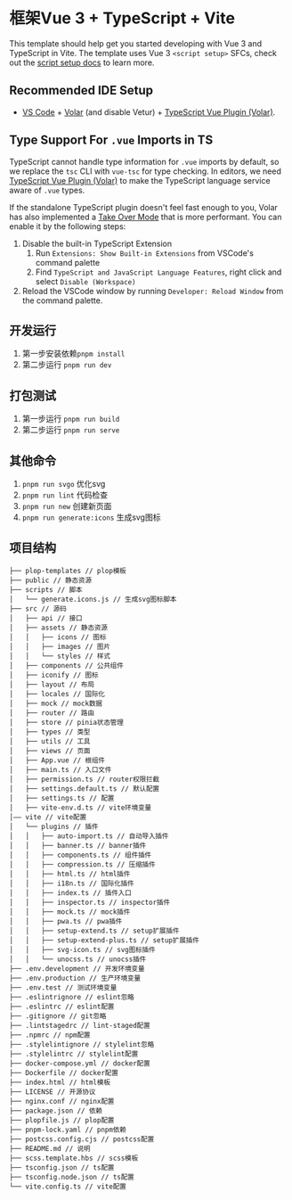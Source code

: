 # 框架Vue 3 + TypeScript + Vite

This template should help get you started developing with Vue 3 and TypeScript in Vite. The template uses Vue 3 `<script setup>` SFCs, check out the [script setup docs](https://v3.vuejs.org/api/sfc-script-setup.html#sfc-script-setup) to learn more.

## Recommended IDE Setup

- [VS Code](https://code.visualstudio.com/) + [Volar](https://marketplace.visualstudio.com/items?itemName=Vue.volar) (and disable Vetur) + [TypeScript Vue Plugin (Volar)](https://marketplace.visualstudio.com/items?itemName=Vue.vscode-typescript-vue-plugin).

## Type Support For `.vue` Imports in TS

TypeScript cannot handle type information for `.vue` imports by default, so we replace the `tsc` CLI with `vue-tsc` for type checking. In editors, we need [TypeScript Vue Plugin (Volar)](https://marketplace.visualstudio.com/items?itemName=Vue.vscode-typescript-vue-plugin) to make the TypeScript language service aware of `.vue` types.

If the standalone TypeScript plugin doesn't feel fast enough to you, Volar has also implemented a [Take Over Mode](https://github.com/johnsoncodehk/volar/discussions/471#discussioncomment-1361669) that is more performant. You can enable it by the following steps:

1. Disable the built-in TypeScript Extension
   1. Run `Extensions: Show Built-in Extensions` from VSCode's command palette
   2. Find `TypeScript and JavaScript Language Features`, right click and select `Disable (Workspace)`
2. Reload the VSCode window by running `Developer: Reload Window` from the command palette.

## 开发运行
1. 第一步安装依赖`pnpm install`
2. 第二步运行 `pnpm run dev `

## 打包测试
1. 第一步运行 `pnpm run build`
2. 第二步运行 `pnpm run serve`
## 其他命令
1. `pnpm run svgo` 优化svg
2. `pnpm run lint` 代码检查
3. `pnpm run new` 创建新页面
4. `pnpm run generate:icons` 生成svg图标
## 项目结构
``` console
├── plop-templates // plop模板
├── public // 静态资源
├── scripts // 脚本
│   └── generate.icons.js // 生成svg图标脚本
├── src // 源码
│   ├── api // 接口
│   ├── assets // 静态资源
│   │   ├── icons // 图标
│   │   ├── images // 图片
│   │   └── styles // 样式
│   ├── components // 公共组件
│   ├── iconify // 图标
│   ├── layout // 布局
│   ├── locales // 国际化
│   ├── mock // mock数据
│   ├── router // 路由
│   ├── store // pinia状态管理
│   ├── types // 类型
│   ├── utils // 工具
│   ├── views // 页面
│   ├── App.vue // 根组件
│   ├── main.ts // 入口文件
│   ├── permission.ts // router权限拦截
│   ├── settings.default.ts // 默认配置
│   ├── settings.ts // 配置
│   ├── vite-env.d.ts // vite环境变量
│—— vite // vite配置
│   └── plugins // 插件
│   │   ├── auto-import.ts // 自动导入插件
│   │   ├── banner.ts // banner插件
│   │   ├── components.ts // 组件插件
│   │   ├── compression.ts // 压缩插件
│   │   ├── html.ts // html插件
│   │   ├── i18n.ts // 国际化插件
│   │   ├── index.ts // 插件入口
│   │   ├── inspector.ts // inspector插件
│   │   ├── mock.ts // mock插件
│   │   ├── pwa.ts // pwa插件
│   │   ├── setup-extend.ts // setup扩展插件
│   │   ├── setup-extend-plus.ts // setup扩展插件
│   │   ├── svg-icon.ts // svg图标插件
│   │   └── unocss.ts // unocss插件
├── .env.development // 开发环境变量
├── .env.production // 生产环境变量
├── .env.test // 测试环境变量
├── .eslintrignore // eslint忽略
├── .eslintrc // eslint配置
├── .gitignore // git忽略
├── .lintstagedrc // lint-staged配置
├── .npmrc // npm配置
├── .stylelintignore // stylelint忽略
├── .stylelintrc // stylelint配置
├── docker-compose.yml // docker配置
├── Dockerfile // docker配置
├── index.html // html模板
├── LICENSE // 开源协议
├── nginx.conf // nginx配置
├── package.json // 依赖
├── plopfile.js // plop配置
├── pnpm-lock.yaml // pnpm依赖
├── postcss.config.cjs // postcss配置
├── README.md // 说明
├── scss.template.hbs // scss模板
├── tsconfig.json // ts配置
├── tsconfig.node.json // ts配置
└── vite.config.ts // vite配置
```
